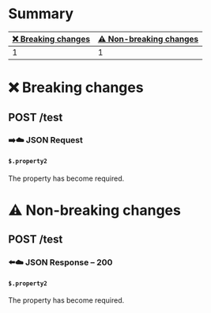 # Summary

| [❌ Breaking changes](#breaking-changes) | [⚠️ Non-breaking changes](#non-breaking-changes) |
|------------------------------------------|--------------------------------------------------|
| 1                                        | 1                                                |

# <span id="breaking-changes"></span>❌ Breaking changes

## **POST** /test

### ➡️☁️ JSON Request

#### `$.property2`

The property has become required.

# <span id="non-breaking-changes"></span>⚠️ Non-breaking changes

## **POST** /test

### ⬅️☁️ JSON Response – 200

#### `$.property2`

The property has become required.
